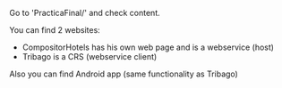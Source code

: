 Go to 'PracticaFinal/' and check content.

You can find 2 websites:

- CompositorHotels has his own web page and is a webservice (host)
- Tribago is a CRS (webservice client)

Also you can find Android app (same functionality as Tribago)

